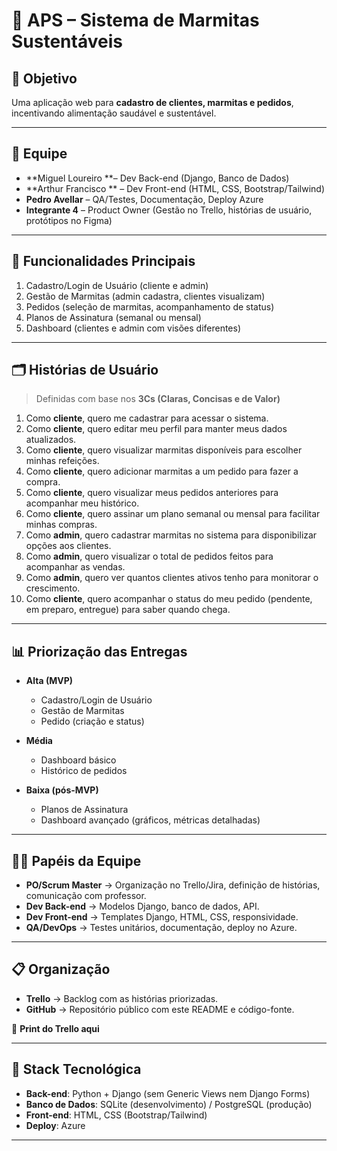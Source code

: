 # 🥗 APS – Sistema de Marmitas Sustentáveis  

## 🎯 Objetivo
Uma aplicação web para **cadastro de clientes, marmitas e pedidos**, incentivando alimentação saudável e sustentável.  

---

## 👥 Equipe
- **Miguel Loureiro **– Dev Back-end (Django, Banco de Dados)  
- **Arthur Francisco ** – Dev Front-end (HTML, CSS, Bootstrap/Tailwind)  
- **Pedro Avellar** – QA/Testes, Documentação, Deploy Azure  
- **Integrante 4** – Product Owner (Gestão no Trello, histórias de usuário, protótipos no Figma)  

---

## 📌 Funcionalidades Principais
1. Cadastro/Login de Usuário (cliente e admin)  
2. Gestão de Marmitas (admin cadastra, clientes visualizam)  
3. Pedidos (seleção de marmitas, acompanhamento de status)  
4. Planos de Assinatura (semanal ou mensal)  
5. Dashboard (clientes e admin com visões diferentes)  

---

## 🗂 Histórias de Usuário
> Definidas com base nos **3Cs (Claras, Concisas e de Valor)**  

1. Como **cliente**, quero me cadastrar para acessar o sistema.  
2. Como **cliente**, quero editar meu perfil para manter meus dados atualizados.  
3. Como **cliente**, quero visualizar marmitas disponíveis para escolher minhas refeições.  
4. Como **cliente**, quero adicionar marmitas a um pedido para fazer a compra.  
5. Como **cliente**, quero visualizar meus pedidos anteriores para acompanhar meu histórico.  
6. Como **cliente**, quero assinar um plano semanal ou mensal para facilitar minhas compras.  
7. Como **admin**, quero cadastrar marmitas no sistema para disponibilizar opções aos clientes.  
8. Como **admin**, quero visualizar o total de pedidos feitos para acompanhar as vendas.  
9. Como **admin**, quero ver quantos clientes ativos tenho para monitorar o crescimento.  
10. Como **cliente**, quero acompanhar o status do meu pedido (pendente, em preparo, entregue) para saber quando chega.  

---

## 📊 Priorização das Entregas
- **Alta (MVP)**  
  - Cadastro/Login de Usuário  
  - Gestão de Marmitas  
  - Pedido (criação e status)  

- **Média**  
  - Dashboard básico  
  - Histórico de pedidos  

- **Baixa (pós-MVP)**  
  - Planos de Assinatura  
  - Dashboard avançado (gráficos, métricas detalhadas)  

---

## 🧑‍💻 Papéis da Equipe
- **PO/Scrum Master** → Organização no Trello/Jira, definição de histórias, comunicação com professor.  
- **Dev Back-end** → Modelos Django, banco de dados, API.  
- **Dev Front-end** → Templates Django, HTML, CSS, responsividade.  
- **QA/DevOps** → Testes unitários, documentação, deploy no Azure.  

---

## 📋 Organização
- **Trello** → Backlog com as histórias priorizadas.  
- **GitHub** → Repositório público com este README e código-fonte.  

📎 **Print do Trello aqui**  

---

## 🚀 Stack Tecnológica
- **Back-end**: Python + Django (sem Generic Views nem Django Forms)  
- **Banco de Dados**: SQLite (desenvolvimento) / PostgreSQL (produção)  
- **Front-end**: HTML, CSS (Bootstrap/Tailwind)  
- **Deploy**: Azure  

---
